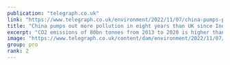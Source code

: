```yaml
---
publication: "telegraph.co.uk"
link: "https://www.telegraph.co.uk/environment/2022/11/07/china-pumps-pollution-eight-years-uk-since-industrial-revolution/"
title: "China pumps out more pollution in eight years than UK since Industrial Revolution"
excerpt: "CO2 emissions of 80bn tonnes from 2013 to 2020 is higher than Britain’s 78bn over 220 years"
image: "https://www.telegraph.co.uk/content/dam/environment/2022/11/07/TELEMMGLPICT000283920967_trans_NvBQzQNjv4BqpVlberWd9EgFPZtcLiMQf0Rf_Wk3V23H2268P_XkPxc.jpeg?impolicy=logo-overlay"
group: pro
rank: 2
---
```

